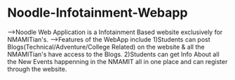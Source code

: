 # Noodle-Infotainment-Webapp
-->Noodle Web Application is a Infotainment Based website exclusively for NMAMITian's.
-->Features of the WebApp include
1)Students can post Blogs(Technical/Adventure/College Related) on the website & all the NMAMITian's have access to the Blogs.
2)Students can get Info About all the New Events happenning in the NMAMIT all in one place and can register through the website.
